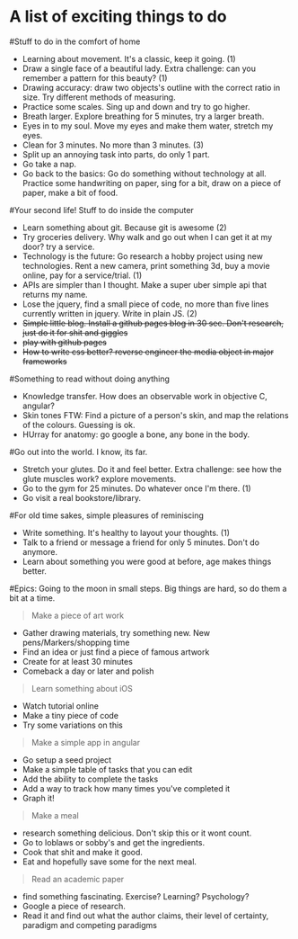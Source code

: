 # A list of exciting things to do

#Stuff to do in the comfort of home
- Learning about movement. It's a classic, keep it going. (1)
- Draw a single face of a beautiful lady. Extra challenge: can you remember a pattern for this beauty? (1)
- Drawing accuracy: draw two objects's outline with the correct ratio in size. Try different methods of measuring.
- Practice some scales. Sing up and down and try to go higher.
- Breath larger. Explore breathing for 5 minutes, try a larger breath.
- Eyes in to my soul. Move my eyes and make them water, stretch my eyes.
- Clean for 3 minutes. No more than 3 minutes. (3)
- Split up an annoying task into parts, do only 1 part. 
- Go take a nap.
- Go back to the basics: Go do something without technology at all. Practice some handwriting on paper, sing for a bit, draw on a piece of paper, make a bit of food.

#Your second life! Stuff to do inside the computer
- Learn something about git. Because git is awesome (2)
- Try groceries delivery. Why walk and go out when I can get it at my door? try a service.
- Technology is the future: Go research a hobby project using new technologies. Rent a new camera, print something 3d, buy a movie online, pay for a service/trial. (1)
- APIs are simpler than I thought. Make a super uber simple api that returns my name.
- Lose the jquery, find a small piece of code, no more than five lines currently written in jquery. Write in plain JS. (2)
- ~~Simple little blog. Install a github pages blog in 30 sec. Don't research, just do it for shit and giggles~~
- ~~play with github pages~~
- ~~How to write css better? reverse engineer the media object in major frameworks~~

#Something to read without doing anything
- Knowledge transfer. How does an observable work in objective C, angular? 
- Skin tones FTW: Find a picture of a person's skin, and map the relations of the colours. Guessing is ok.
- HUrray for anatomy: go google a bone, any bone in the body.

#Go out into the world. I know, its far.
- Stretch your glutes. Do it and feel better. Extra challenge: see how the glute muscles work? explore movements.
- Go to the gym for 25 minutes. Do whatever once I'm there. (1)
- Go visit a real bookstore/library.

#For old time sakes, simple pleasures of reminiscing 
- Write something. It's healthy to layout your thoughts. (1)
- Talk to a friend or message a friend for only 5 minutes. Don't do anymore.
- Learn about something you were good at before, age makes things better.

#Epics: Going to the moon in small steps. Big things are hard, so do them a bit at a time.
> Make a piece of art work
- Gather drawing materials, try something new. New pens/Markers/shopping time
- Find an idea or just find a piece of famous artwork
- Create for at least 30 minutes
- Comeback a day or later and polish

> Learn something about iOS
- Watch tutorial online
- Make a tiny piece of code
- Try some variations on this

> Make a simple app in angular
- Go setup a seed project
- Make a simple table of tasks that you can edit
- Add the ability to complete the tasks
- Add a way to track how many times you've completed it
- Graph it!

> Make a meal
- research something delicious. Don't skip this or it wont count.
- Go to loblaws or sobby's and get the ingredients.
- Cook that shit and make it good.
- Eat and hopefully save some for the next meal.

> Read an academic paper
- find something fascinating. Exercise? Learning? Psychology?
- Google a piece of research.
- Read it and find out what the author claims, their level of certainty, paradigm and competing paradigms



 
